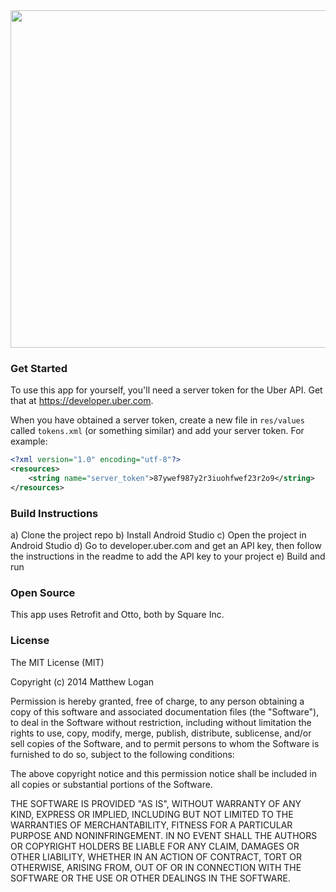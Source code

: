 <img src="https://raw.githubusercontent.com/mattlogan/SurgePriceWidget/master/github-assets/screenshot.png" height="540"/>

### Get Started

To use this app for yourself, you'll need a server token for the Uber API.  Get that at https://developer.uber.com.

When you have obtained a server token, create a new file in `res/values` called `tokens.xml` (or something similar) and add your server token.  For example:

```xml
<?xml version="1.0" encoding="utf-8"?>
<resources>
    <string name="server_token">87ywef987y2r3iuohfwef23r2o9</string>
</resources>
```

### Build Instructions

a) Clone the project repo
b) Install Android Studio
c) Open the project in Android Studio
d) Go to developer.uber.com and get an API key, then follow the instructions in the readme to add the API key to your project
e) Build and run

### Open Source

This app uses Retrofit and Otto, both by Square Inc.

### License

The MIT License (MIT)

Copyright (c) 2014 Matthew Logan

Permission is hereby granted, free of charge, to any person obtaining a copy
of this software and associated documentation files (the "Software"), to deal
in the Software without restriction, including without limitation the rights
to use, copy, modify, merge, publish, distribute, sublicense, and/or sell
copies of the Software, and to permit persons to whom the Software is
furnished to do so, subject to the following conditions:

The above copyright notice and this permission notice shall be included in all
copies or substantial portions of the Software.

THE SOFTWARE IS PROVIDED "AS IS", WITHOUT WARRANTY OF ANY KIND, EXPRESS OR
IMPLIED, INCLUDING BUT NOT LIMITED TO THE WARRANTIES OF MERCHANTABILITY,
FITNESS FOR A PARTICULAR PURPOSE AND NONINFRINGEMENT. IN NO EVENT SHALL THE
AUTHORS OR COPYRIGHT HOLDERS BE LIABLE FOR ANY CLAIM, DAMAGES OR OTHER
LIABILITY, WHETHER IN AN ACTION OF CONTRACT, TORT OR OTHERWISE, ARISING FROM,
OUT OF OR IN CONNECTION WITH THE SOFTWARE OR THE USE OR OTHER DEALINGS IN THE
SOFTWARE.
